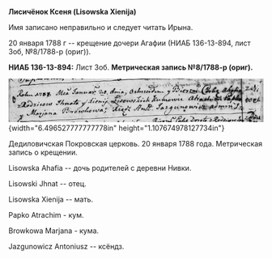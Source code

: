 **Лисичёнок Ксеня (Lisowska Xienija)**

Имя записано неправильно и следует читать Ирына.

20 января 1788 г -- крещение дочери Агафии (НИАБ 136-13-894, лист 3об,
№8/1788-р (ориг)).

**НИАБ 136-13-894:** Лист 3об. **Метрическая запись №8/1788-р (ориг).**

![](./media/9a6af631f562b92feb782f929887ce2ca5cb05dc.png){width="6.496527777777778in"
height="1.107674978127734in"}

Дедиловичская Покровская церковь. 20 января 1788 года. Метрическая
запись о крещении.

Lisowska Ahafia -- дочь родителей с деревни Нивки.

Lisowski Jhnat -- отец.

Lisowska Xienija -- мать.

Papko Atrachim - кум.

Browkowa Marjana - кума.

Jazgunowicz Antoniusz -- ксёндз.
